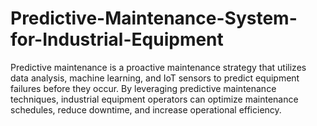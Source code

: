 # Predictive-Maintenance-System-for-Industrial-Equipment
Predictive maintenance is a proactive maintenance strategy that utilizes data analysis, machine learning, and IoT sensors to predict equipment failures before they occur. By leveraging predictive maintenance techniques, industrial equipment operators can optimize maintenance schedules, reduce downtime, and increase operational efficiency.
